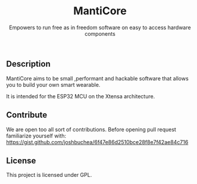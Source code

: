 <h1 align="center">
    MantiCore
</h1>

<p align="center">
Empowers to run free as in freedom software on easy to access hardware components
</p>
<br>

## Description
MantiCore aims to be small ,performant and hackable software that allows you to build your own smart wearable.

It is intended for the ESP32 MCU on the Xtensa architecture.

## Contribute
We are open too all sort of contributions. Before opening pull request familiarize yourself with: https://gist.github.com/joshbuchea/6f47e86d2510bce28f8e7f42ae84c716

## License
This project is licensed under GPL.